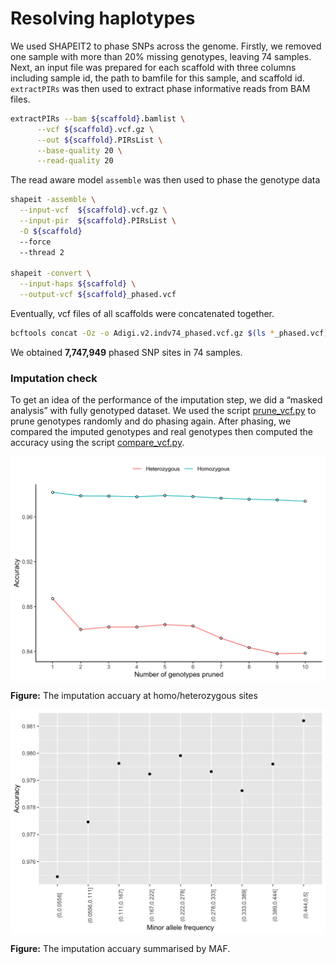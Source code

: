 Resolving haplotypes
================

We used SHAPEIT2 to phase SNPs across the genome. Firstly, we removed
one sample with more than 20% missing genotypes, leaving 74 samples.
Next, an input file was prepared for each scaffold with three columns
including sample id, the path to bamfile for this sample, and scaffold
id. `extractPIRs` was then used to extract phase informative reads from
BAM files.

``` bash
extractPIRs --bam ${scaffold}.bamlist \
      --vcf ${scaffold}.vcf.gz \
      --out ${scaffold}.PIRsList \
      --base-quality 20 \
      --read-quality 20
```

The read aware model `assemble` was then used to phase the genotype data

``` bash
shapeit -assemble \
  --input-vcf  ${scaffold}.vcf.gz \
  --input-pir  ${scaffold}.PIRsList \
  -O ${scaffold}
  --force
  --thread 2

shapeit -convert \
  --input-haps ${scaffold} \
  --output-vcf ${scaffold}_phased.vcf
```

Eventually, vcf files of all scaffolds were concatenated together.

``` bash
bcftools concat -Oz -o Adigi.v2.indv74_phased.vcf.gz $(ls *_phased.vcf)
```

We obtained **7,747,949** phased SNP sites in 74 samples.

### Imputation check

To get an idea of the performance of the imputation step, we did a
“masked analysis” with fully genotyped dataset. We used the script
[prune\_vcf.py](scripts/prune_vcf.py) to prune genotypes randomly and do
phasing again. After phasing, we compared the imputed genotypes and real
genotypes then computed the accuracy using the script
[compare\_vcf.py](scripts/compare_vcf.py).

<img src="03.phasing_files/figure-gfm/unnamed-chunk-1-1.png" width="672" style="display: block; margin: auto;" />

**Figure:** The imputation accuary at homo/heterozygous sites

<img src="03.phasing_files/figure-gfm/unnamed-chunk-2-1.png" width="672" style="display: block; margin: auto;" />

**Figure:** The imputation accuary summarised by MAF.
